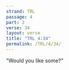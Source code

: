 ```yaml
---
strand: TRL
passage: 4
part: 2
verse: 34
layout: verse
title: "TRL 4:34"
permalink: /TRL/4/34/
---
```

"Would you like some?"
